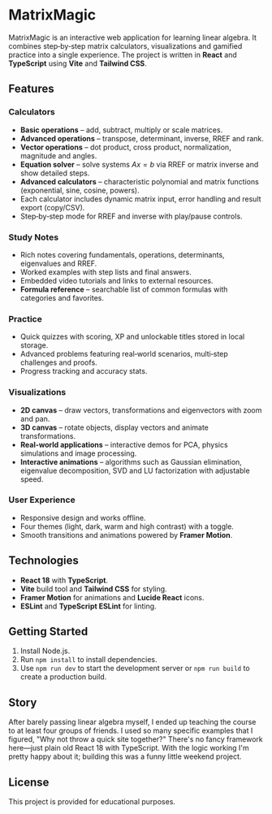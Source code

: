 # MatrixMagic

MatrixMagic is an interactive web application for learning linear algebra.
It combines step‑by‑step matrix calculators, visualizations and gamified practice
into a single experience. The project is written in **React** and **TypeScript**
using **Vite** and **Tailwind CSS**.

## Features

### Calculators
- **Basic operations** – add, subtract, multiply or scale matrices.
- **Advanced operations** – transpose, determinant, inverse, RREF and rank.
- **Vector operations** – dot product, cross product, normalization, magnitude and angles.
- **Equation solver** – solve systems $Ax=b$ via RREF or matrix inverse and show detailed steps.
- **Advanced calculators** – characteristic polynomial and matrix functions (exponential, sine, cosine, powers).
- Each calculator includes dynamic matrix input, error handling and result export (copy/CSV).
- Step‑by‑step mode for RREF and inverse with play/pause controls.

### Study Notes
- Rich notes covering fundamentals, operations, determinants, eigenvalues and RREF.
- Worked examples with step lists and final answers.
- Embedded video tutorials and links to external resources.
- **Formula reference** – searchable list of common formulas with categories and favorites.

### Practice
- Quick quizzes with scoring, XP and unlockable titles stored in local storage.
- Advanced problems featuring real‑world scenarios, multi‑step challenges and proofs.
- Progress tracking and accuracy stats.

### Visualizations
- **2D canvas** – draw vectors, transformations and eigenvectors with zoom and pan.
- **3D canvas** – rotate objects, display vectors and animate transformations.
- **Real-world applications** – interactive demos for PCA, physics simulations and image processing.
- **Interactive animations** – algorithms such as Gaussian elimination, eigenvalue decomposition,
  SVD and LU factorization with adjustable speed.

### User Experience
- Responsive design and works offline.
- Four themes (light, dark, warm and high contrast) with a toggle.
- Smooth transitions and animations powered by **Framer Motion**.

## Technologies
- **React 18** with **TypeScript**.
- **Vite** build tool and **Tailwind CSS** for styling.
- **Framer Motion** for animations and **Lucide React** icons.
- **ESLint** and **TypeScript ESLint** for linting.

## Getting Started
1. Install Node.js.
2. Run `npm install` to install dependencies.
3. Use `npm run dev` to start the development server or `npm run build` to create a production build.

## Story
After barely passing linear algebra myself, I ended up teaching the course to at least four groups of friends.
I used so many specific examples that I figured, "Why not throw a quick site together?"
There's no fancy framework here—just plain old React&nbsp;18 with TypeScript.
With the logic working I'm pretty happy about it; building this was a funny little weekend project.

## License
This project is provided for educational purposes.
